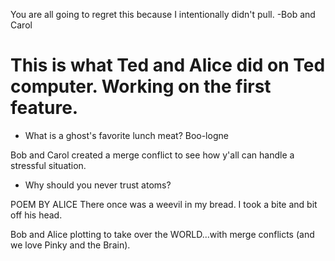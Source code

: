

You are all going to regret this because I intentionally didn't pull. -Bob and Carol

# This is what Ted and Alice did on Ted computer.  Working on the first feature.
- What is a ghost's favorite lunch meat?
 Boo-logne


Bob and Carol created a merge conflict to see how y'all can handle a stressful situation. 


- Why should you never trust atoms?


POEM BY ALICE
There once was a weevil in my bread.
I took a bite and bit off his head.

Bob and Alice plotting to take over the WORLD...with merge conflicts (and we love Pinky and the Brain).